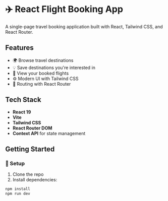 # ✈️ React Flight Booking App

A single-page travel booking application built with React, Tailwind CSS, and React Router.

## Features

- 🌍 Browse travel destinations
- 💡 Save destinations you're interested in
- 📘 View your booked flights
- ⚙️ Modern UI with Tailwind CSS
- 🔀 Routing with React Router

## Tech Stack

- **React 19**
- **Vite**
- **Tailwind CSS**
- **React Router DOM**
- **Context API** for state management

## Getting Started

### 🔧 Setup

1. Clone the repo
2. Install dependencies:

```bash
npm install
npm run dev
